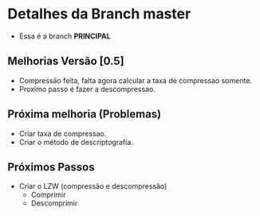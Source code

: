 # Detalhes da Branch master

- Essa é a branch **PRINCIPAL**

## Melhorias Versão [0.5]
 
- Compressão feita, falta agora calcular a taxa de compressao somente.  
- Proximo passo é fazer a descompressao.  
## Próxima melhoria (Problemas) 
 
- Criar taxa de compressao.      
- Criar o método de descriptografia.  
## Próximos Passos
 
- Criar o LZW (compressão e descompressão) 
  - Comprimir  
  - Descomprimir   



